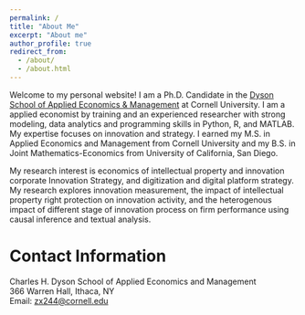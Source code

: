 ```yaml
---
permalink: /
title: "About Me"
excerpt: "About me"
author_profile: true
redirect_from: 
  - /about/
  - /about.html
---
```


Welcome to my personal website! I am a Ph.D. Candidate in the [Dyson School of Applied Economics & Management](https://dyson.cornell.edu/) at Cornell University. I am a applied economist by training and an experienced researcher with strong modeling, data analytics and programming skills in Python, R, and MATLAB. My expertise focuses on innovation and strategy. I earned my M.S. in Applied Economics and Management from Cornell University and my B.S. in Joint Mathematics-Economics from University of California, San Diego. <br/>

My research interest is economics of intellectual property and innovation corporate Innovation Strategy, and digitization and digital platform strategy. My research explores innovation measurement, the impact of intellectual property right protection on innovation activity, and the heterogenous impact of different stage of innovation process on firm performance using causal inference and textual analysis.

Contact Information
======
 Charles H. Dyson School of Applied Economics and Management <br/>
 366 Warren Hall, Ithaca, NY <br/>
 Email: zx244@cornell.edu